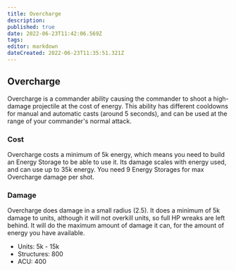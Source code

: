 ```yaml
---
title: Overcharge
description: 
published: true
date: 2022-06-23T11:42:06.569Z
tags: 
editor: markdown
dateCreated: 2022-06-23T11:35:51.321Z
---
```


## Overcharge

Overcharge is a commander ability causing the commander to shoot a high-damage projectile at the cost of energy. This ability has different cooldowns for manual and automatic casts (around 5 seconds), and can be used at the range of your commander's normal attack.

### Cost

Overcharge costs a minimum of 5k energy, which means you need to build an Energy Storage to be able to use it. Its damage scales with energy
used, and can use up to 35k energy. You need 9 Energy Storages for max Overcharge damage per shot.

### Damage

Overcharge does damage in a small radius (2.5). It does a minimum of 5k damage to units, although it will not overkill units, so full HP
wreaks are left behind. It will do the maximum amount of damage it can, for the amount of energy you have available.

-   Units: 5k - 15k
-   Structures: 800
-   ACU: 400